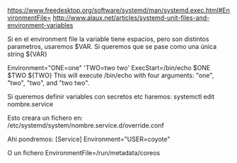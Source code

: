 https://www.freedesktop.org/software/systemd/man/systemd.exec.html#EnvironmentFile=
http://www.alaux.net/articles/systemd-unit-files-and-environment-variables

Si en el environment file la variable tiene espacios, pero son distintos parametros, usaremos $VAR.
Si queremos que se pase como una única string ${VAR}


Environment="ONE=one" 'TWO=two two'
ExecStart=/bin/echo $ONE $TWO ${TWO}
This will execute /bin/echo with four arguments: "one", "two", "two", and "two two".


Si queremos definir variables con secretos etc haremos:
systemctl edit nombre.service

Esto creara un fichero en:
/etc/systemd/system/nombre.service.d/override.conf

Ahi pondremos:
[Service]
Environment="USER=coyote"


O un fichero
EnvironmentFile=/run/metadata/coreos

